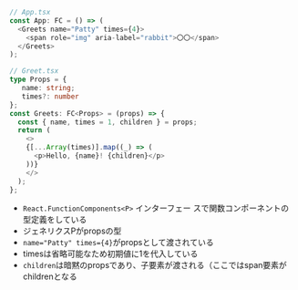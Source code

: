 ```ts
// App.tsx
const App: FC = () => (
  <Greets name="Patty" times={4}>
    <span role="img" aria-label="rabbit">〇〇</span>
  </Greets>
);
```
```ts
// Greet.tsx
type Props = {
   name: string;
   times?: number
};
const Greets: FC<Props> = (props) => {
  const { name, times = 1, children } = props;
  return (
    <>
    {[...Array(times)].map((_) => (
      <p>Hello, {name}! {children}</p>
    ))}
    </>
  );
};
```
* `React.FunctionComponents<P>` インターフェー
スで関数コンポーネントの型定義をしている
* ジェネリクスPがpropsの型
* `name="Patty" times={4}`がpropsとして渡されている
* timesは省略可能なため初期値に1を代入している
* `children`は暗黙のpropsであり、子要素が渡される（ここではspan要素がchildrenとなる

